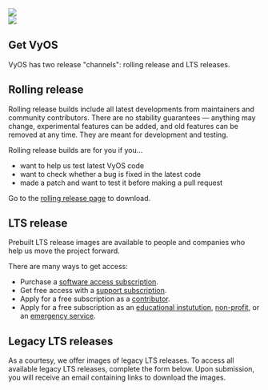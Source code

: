 <div class='get-page'>
  <section class='banner'>
    <div class='containerCustom'>
      <div class='left-shape'>
        <img src='/img/global/shape-left.svg' />
      </div>
      <div class='right-shape'>
        <img src='/img/global/shape-right.svg' />
      </div>

  <div class='banner-div'>

  # Get VyOS

  VyOS has two release "channels": rolling release and LTS releases.

  </div>

  </div>
  </section>

  <section class='content-section'>
    <div class='content-div'>
      <div class='nightly-builds'>

  ## Rolling release

  Rolling release builds include all latest developments from maintainers and community contributors.
  There are no stability guarantees — anything may change, experimental features can be added,
  and old features can be removed at any time. They are meant for development and testing.

  Rolling release builds are for you if you...

  - want to help us test latest VyOS code
  - want to check whether a bug is fixed in the latest code
  - made a patch and want to test it before making a pull request

  Go to the [rolling release page](/get/nightly-builds) to download.

  </div>

  <div class='lts'>

  ## LTS release

  Prebuilt LTS release images are available to people and companies who help us move the project
  forward.

  There are many ways to get access:

  - Purchase a [software access subscription](https://vyos.io/subscriptions/software/).
  - Get free access with a [support subscription](https://vyos.io/subscriptions/support/).
  - Apply for a free subscription as a [contributor](/get/contributor-subscriptions).
  - Apply for a free subscription as an
    [educational instutution](https://vyos.io/community/for-educational-institutions/),
    [non-profit](https://vyos.io/community/for-non-commercial-organizations/), or an
    [emergency service](http://vyos.io/community/for-first-responders/).

  </div>

  <div class='legacy-lts'>

  ## Legacy LTS releases

  As a courtesy, we offer images of legacy LTS releases. To access all available legacy LTS releases, complete the form below.
  Upon submission, you will receive an email containing links to download the images.

  </div>

  </div>

  </section>

  <section class='form'>
    <div class='containerCustom'>
      <div id="application-form" class='application-form'>

<script charset="utf-8" type="text/javascript" src="//js.hsforms.net/forms/embed/v2.js"></script>
<script>
  hbspt.forms.create({
    region: "na1",
    portalId: "4129050",
    formId: "ebb05a53-23d6-4454-824d-817d0d8b86d4"
  });
</script>

  </div>
  </div>

  </section>

</div>
